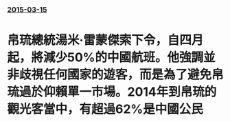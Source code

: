 ### [2015-03-15](/news/2015/03/15/index.md)

##### 
# 帛琉總統湯米·雷蒙傑索下令，自四月起，將減少50%的中國航班。他強調並非歧視任何國家的遊客，而是為了避免帛琉過於仰賴單一市場。2014年到帛琉的觀光客當中，有超過62%是中國公民



